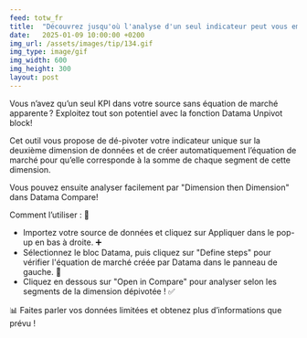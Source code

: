 ```yaml
---
feed: totw_fr
title:  "Découvrez jusqu'où l'analyse d'un seul indicateur peut vous emmener grâce à la function Datama Unpivot ! 🌟"
date:   2025-01-09 10:00:00 +0200
img_url: /assets/images/tip/134.gif
img_type: image/gif
img_width: 600
img_height: 300
layout: post
---
```


Vous n’avez qu’un seul KPI dans votre source sans équation de marché apparente ? Exploitez tout son potentiel avec la fonction Datama Unpivot block!  

Cet outil vous propose de dé-pivoter votre indicateur unique sur la deuxième dimension de données et de créer automatiquement l’équation de marché pour qu’elle corresponde à la somme de chaque segment de cette dimension.  

Vous pouvez ensuite analyser facilement par "Dimension then Dimension" dans Datama Compare!  

Comment l’utiliser : 🔧 
  * Importez votre source de données et cliquez sur Appliquer dans le pop-up en bas à droite. ➕ 
  * Sélectionnez le bloc Datama, puis cliquez sur "Define steps" pour vérifier l'équation de marché créée par Datama dans le panneau de gauche. 📂 
  * Cliquez en dessous sur "Open in Compare" pour analyser selon les segments de la dimension dépivotée ! ✅ 

📊 Faites parler vos données limitées et obtenez plus d’informations que prévu !